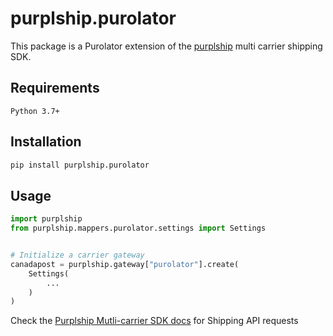 # purplship.purolator

This package is a Purolator extension of the [purplship](https://pypi.org/project/purplship) multi carrier shipping SDK.

## Requirements

`Python 3.7+`

## Installation

```bash
pip install purplship.purolator
```

## Usage

```python
import purplship
from purplship.mappers.purolator.settings import Settings


# Initialize a carrier gateway
canadapost = purplship.gateway["purolator"].create(
    Settings(
        ...
    )
)
```

Check the [Purplship Mutli-carrier SDK docs](https://sdk.purplship.com) for Shipping API requests
